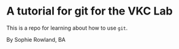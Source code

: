 # A tutorial for git for the VKC Lab

This is a repo for learning about how to use `git`.

By Sophie Rowland, BA
